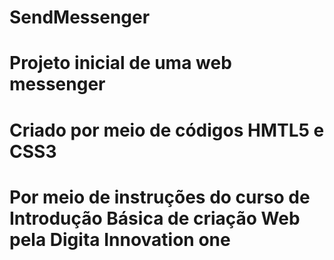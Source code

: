# SendMessenger
# Projeto inicial de uma web messenger
# Criado por meio de códigos HMTL5 e CSS3
# Por meio de instruções do curso de  Introdução Básica de criação Web pela Digita Innovation one
